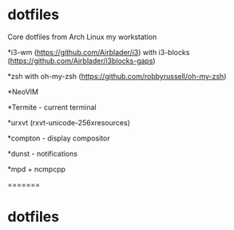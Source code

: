 # dotfiles
Core dotfiles from Arch Linux my workstation

*i3-wm (https://github.com/Airblader/i3) with i3-blocks (https://github.com/Airblader/i3blocks-gaps)

*zsh with oh-my-zsh (https://github.com/robbyrussell/oh-my-zsh)

*NeoVIM

*Termite - current terminal

*urxvt (rxvt-unicode-256xresources)

*compton - display compositor

*dunst - notifications

*mpd + ncmpcpp

=======
# dotfiles

